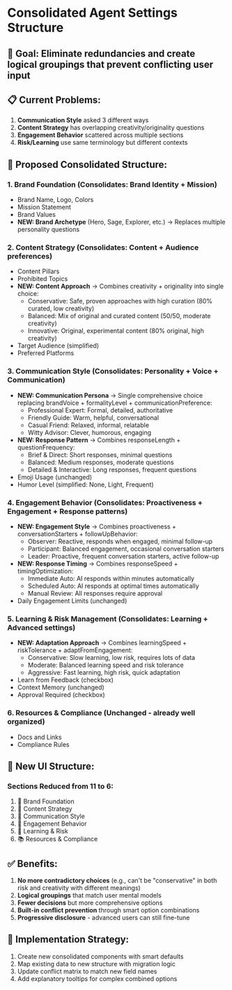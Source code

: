 # Consolidated Agent Settings Structure

## 🎯 **Goal**: Eliminate redundancies and create logical groupings that prevent conflicting user input

## 📋 **Current Problems:**
1. **Communication Style** asked 3 different ways
2. **Content Strategy** has overlapping creativity/originality questions  
3. **Engagement Behavior** scattered across multiple sections
4. **Risk/Learning** use same terminology but different contexts

## 🔄 **Proposed Consolidated Structure:**

### 1. **Brand Foundation** (Consolidates: Brand Identity + Mission)
- Brand Name, Logo, Colors
- Mission Statement
- Brand Values
- **NEW: Brand Archetype** (Hero, Sage, Explorer, etc.) → Replaces multiple personality questions

### 2. **Content Strategy** (Consolidates: Content + Audience preferences)
- Content Pillars
- Prohibited Topics  
- **NEW: Content Approach** → Combines creativity + originality into single choice:
  - Conservative: Safe, proven approaches with high curation (80% curated, low creativity)
  - Balanced: Mix of original and curated content (50/50, moderate creativity)
  - Innovative: Original, experimental content (80% original, high creativity)
- Target Audience (simplified)
- Preferred Platforms

### 3. **Communication Style** (Consolidates: Personality + Voice + Communication)
- **NEW: Communication Persona** → Single comprehensive choice replacing brandVoice + formalityLevel + communicationPreference:
  - Professional Expert: Formal, detailed, authoritative
  - Friendly Guide: Warm, helpful, conversational  
  - Casual Friend: Relaxed, informal, relatable
  - Witty Advisor: Clever, humorous, engaging
- **NEW: Response Pattern** → Combines responseLength + questionFrequency:
  - Brief & Direct: Short responses, minimal questions
  - Balanced: Medium responses, moderate questions
  - Detailed & Interactive: Long responses, frequent questions
- Emoji Usage (unchanged)
- Humor Level (simplified: None, Light, Frequent)

### 4. **Engagement Behavior** (Consolidates: Proactiveness + Engagement + Response patterns)
- **NEW: Engagement Style** → Combines proactiveness + conversationStarters + followUpBehavior:
  - Observer: Reactive, responds when engaged, minimal follow-up
  - Participant: Balanced engagement, occasional conversation starters
  - Leader: Proactive, frequent conversation starters, active follow-up
- **NEW: Response Timing** → Combines responseSpeed + timingOptimization:
  - Immediate Auto: AI responds within minutes automatically
  - Scheduled Auto: AI responds at optimal times automatically  
  - Manual Review: All responses require approval
- Daily Engagement Limits (unchanged)

### 5. **Learning & Risk Management** (Consolidates: Learning + Advanced settings)
- **NEW: Adaptation Approach** → Combines learningSpeed + riskTolerance + adaptFromEngagement:
  - Conservative: Slow learning, low risk, requires lots of data
  - Moderate: Balanced learning speed and risk tolerance
  - Aggressive: Fast learning, high risk, quick adaptation
- Learn from Feedback (checkbox)
- Context Memory (unchanged)
- Approval Required (checkbox)

### 6. **Resources & Compliance** (Unchanged - already well organized)
- Docs and Links
- Compliance Rules

## 🎨 **New UI Structure:**

### **Sections Reduced from 11 to 6:**
1. 🎨 Brand Foundation
2. 📝 Content Strategy  
3. 💬 Communication Style
4. 🤝 Engagement Behavior
5. 🧠 Learning & Risk
6. 📚 Resources & Compliance

## ✅ **Benefits:**
1. **No more contradictory choices** (e.g., can't be "conservative" in both risk and creativity with different meanings)
2. **Logical groupings** that match user mental models
3. **Fewer decisions** but more comprehensive options
4. **Built-in conflict prevention** through smart option combinations
5. **Progressive disclosure** - advanced users can still fine-tune

## 🔧 **Implementation Strategy:**
1. Create new consolidated components with smart defaults
2. Map existing data to new structure with migration logic
3. Update conflict matrix to match new field names
4. Add explanatory tooltips for complex combined options 